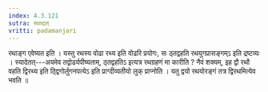 ```yaml
---
index: 4.3.121
sutra: रथाद्यत्‌
vritti: padamanjari
---
```


 रथाङ्ग एवेष्यत इति । यस्तु रथस्य वोढा रथ्य इति वोढरि प्रयोगः, सः ठ्तद्वहति रथयुगप्रासङ्गम्ऽ इति द्रष्टव्यः । स्यादेतत्---अयमेव तद्वोढर्यपीष्यताम्, ठ्तद्वहतिऽ इत्यत्र रथग्रहणं मा कारीति ? नैवं शक्यम्, इह द्वौ रथौ वहति द्विरथ्य इति ठ्द्विगोर्लुगनपत्येऽ इति प्राग्दीव्यतीयो लुक् प्राप्नोति । यतु द्वयो रथयोरङ्गं तत्र द्विरथमित्येव भवति ॥